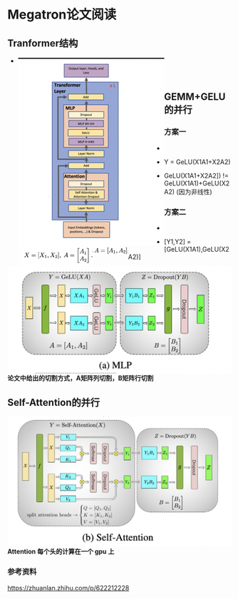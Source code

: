 # Megatron论文阅读  

## Tranformer结构  

- <img src="../img/megatron_paper/transformer_arch.png" style="zoom:50%;" align="left" />       

<br>

## GEMM+GELU的并行  

### 方案一  

- <img src="../img/megatron_paper/formula1.png" style="zoom:30%;" align="left" />      

- Y = GeLU(X1A1+X2A2)      
- GeLU(X1A1+X2A2]) != GeLU(X1A1)+GeLU(X2A2) (因为非线性)      

### 方案二  

- <img src="../img/megatron_paper/formula2.png" style="zoom:30%;" align="left" />     

- [Y1,Y2] = [GeLU(X1A1),GeLU(X2A2)]   

<img src="../img/megatron_paper/mlp_megatron.png" style="zoom50%;" align="left" />     

**论文中给出的切割方式，A矩阵列切割，B矩阵行切割**    

## Self-Attention的并行    

<img src="../img/megatron_paper/self_attention_megatron.png" style="zoom50%;" align="left" />    

**Attention 每个头的计算在一个 gpu 上** 



### 参考资料  

https://zhuanlan.zhihu.com/p/622212228
